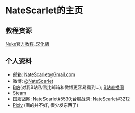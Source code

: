 # NateScarlet的主页

## 教程资源

[Nuke官方教程_汉化版](.\Nuke\Written_Tutorials\index.html)



## 个人资料

* 邮箱: NateScarlet@Gmail.com
* 微博: [@NateScarlet](http://weibo.com/natescarlet)
* [B站](http://space.bilibili.com/1962/)(对我B站私信比邮箱和微博更容易看到…); [B站直播间](http://live.bilibili.com/298626)
* [Steam](http://steamcommunity.com/id/NateScarlet)
* 国服战网: NateScarlet#5530;台服战网: NateScarlet#3212
* [Pixiv](http://www.pixiv.net/member.php?id=789096) (画的并不好, 很少发东西了)